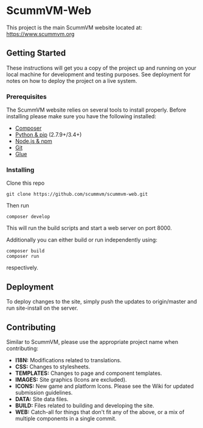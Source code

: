 # ScummVM-Web

This project is the main ScummVM website located at: https://www.scummvm.org

## Getting Started

These instructions will get you a copy of the project up and running on your
local machine for development and testing purposes. See deployment for notes
on how to deploy the project on a live system.

### Prerequisites

The ScummVM website relies on several tools to install properly.
Before installing please make sure you have the following installed:

* [Composer](https://getcomposer.org/)
* [Python & pip](https://www.python.org/) (2.7.9+/3.4+)
* [Node.js & npm](https://nodejs.org/)
* [Git](https://git-scm.com/)
* [Glue](https://glue.readthedocs.io/en/latest/installation.html)

### Installing

Clone this repo

```
git clone https://github.com/scummvm/scummvm-web.git
```

Then run

```
composer develop
```

This will run the build scripts and start a web server on port 8000.

Additionally you can either build or run independently using:
```
composer build
composer run
```
respectively.

## Deployment

To deploy changes to the site, simply push the updates to origin/master and
run site-install on the server.

## Contributing

Similar to ScummVM, please use the appropriate project name when contributing:
* **I18N:** Modifications related to translations.
* **CSS:** Changes to stylesheets.
* **TEMPLATES:** Changes to page and component templates.
* **IMAGES:** Site graphics (Icons are excluded).
* **ICONS:** New game and platform Icons. Please see the Wiki for updated
submission guidelines.
* **DATA:** Site data files.
* **BUILD:** Files related to building and developing the site.
* **WEB:** Catch-all for things that don't fit any of the above, or a mix of
multiple components in a single commit.
